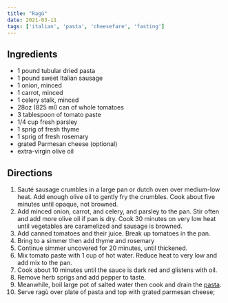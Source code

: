 ```yaml
---
title: "Ragù"
date: 2021-03-11
tags: ['italian', 'pasta', 'cheesefare', 'fasting']
---
```


## Ingredients

- 1 pound tubular dried pasta
- 1 pound sweet Italian sausage
- 1 onion, minced
- 1 carrot, minced
- 1 celery stalk, minced
- 28oz (825 ml) can of whole tomatoes
- 3 tablespoon of tomato paste
- 1/4 cup fresh parsley
- 1 sprig of fresh thyme
- 1 sprig of fresh rosemary
- grated Parmesan cheese (optional)
- extra-virgin olive oil

## Directions

1. Sauté sausage crumbles in a large pan or dutch oven over medium-low heat.
Add enough olive oil to gently fry the crumbles.
Cook about five minutes until opaque, not browned.
2. Add minced onion, carrot, and celery, and parsley to the pan.
Stir often and add more olive oil if pan is dry.
Cook 30 minutes on very low heat until vegetables are caramelized and sausage is browned.
3. Add canned tomatoes and their juice.
Break up tomatoes in the pan.
4. Bring to a simmer then add thyme and rosemary
5. Continue simmer uncovered for 20 minutes, until thickened.
6. Mix tomato paste with 1 cup of hot water.
Reduce heat to very low and add mix to the pan.
7. Cook about 10 minutes until the sauce is dark red and glistens with oil.
8. Remove herb sprigs and add pepper to taste.
9. Meanwhile, boil large pot of salted water then cook and drain the [pasta](/recipes/pasta).
10. Serve ragù over plate of pasta and top with grated parmesan cheese;

